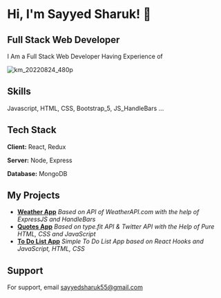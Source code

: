 
#  Hi, I'm Sayyed Sharuk! 👋

## Full Stack Web Developer 

I Am a Full Stack Web Developer Having Experience of 

![km_20220824_480p](https://user-images.githubusercontent.com/32270549/186342126-de0e2009-639d-4e22-a4aa-ea89067757db.gif)

##  Skills
Javascript, HTML, CSS, Bootstrap_5, JS_HandleBars ...


## Tech Stack

**Client:** React, Redux

**Server:** Node, Express

**Database:** MongoDB


## My Projects

 - [**Weather App**](https://github.com/sayshark55/Weather-App-Dynamic)
 *Based on API of WeatherAPI.com with the help of ExpressJS and HandleBars*
 - [**Quotes App**](https://github.com/sayshark55/QuotesApp)
 *Based on type.fit API & Twitter API with the Help of Pure HTML, CSS and JavaScript*
 - [**To Do List App**](https://github.com/sayshark55/To-Do-List-App)
 *Simple To Do List App based on React Hooks and JavaScript, HTML, CSS*
## Support

For support, email sayyedsharuk55@gmail.com
